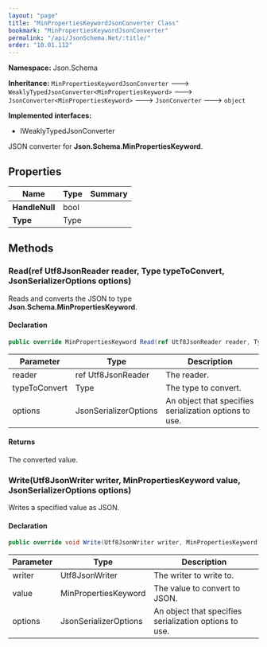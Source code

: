 ```yaml
---
layout: "page"
title: "MinPropertiesKeywordJsonConverter Class"
bookmark: "MinPropertiesKeywordJsonConverter"
permalink: "/api/JsonSchema.Net/:title/"
order: "10.01.112"
---
```

**Namespace:** Json.Schema

**Inheritance:**
`MinPropertiesKeywordJsonConverter`
 🡒 
`WeaklyTypedJsonConverter<MinPropertiesKeyword>`
 🡒 
`JsonConverter<MinPropertiesKeyword>`
 🡒 
`JsonConverter`
 🡒 
`object`

**Implemented interfaces:**

- IWeaklyTypedJsonConverter

JSON converter for **Json.Schema.MinPropertiesKeyword**.

## Properties

| Name | Type | Summary |
|---|---|---|
| **HandleNull** | bool |  |
| **Type** | Type |  |

## Methods

### Read(ref Utf8JsonReader reader, Type typeToConvert, JsonSerializerOptions options)

Reads and converts the JSON to type **Json.Schema.MinPropertiesKeyword**.

#### Declaration

```c#
public override MinPropertiesKeyword Read(ref Utf8JsonReader reader, Type typeToConvert, JsonSerializerOptions options)
```

| Parameter | Type | Description |
|---|---|---|
| reader | ref Utf8JsonReader | The reader. |
| typeToConvert | Type | The type to convert. |
| options | JsonSerializerOptions | An object that specifies serialization options to use. |


#### Returns

The converted value.

### Write(Utf8JsonWriter writer, MinPropertiesKeyword value, JsonSerializerOptions options)

Writes a specified value as JSON.

#### Declaration

```c#
public override void Write(Utf8JsonWriter writer, MinPropertiesKeyword value, JsonSerializerOptions options)
```

| Parameter | Type | Description |
|---|---|---|
| writer | Utf8JsonWriter | The writer to write to. |
| value | MinPropertiesKeyword | The value to convert to JSON. |
| options | JsonSerializerOptions | An object that specifies serialization options to use. |


